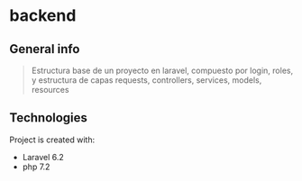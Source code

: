 # backend

## General info
> Estructura base de un proyecto en laravel, compuesto por login, roles, y estructura de capas
> requests, controllers, services, models, resources

## Technologies
Project is created with:
* Laravel 6.2
* php 7.2

